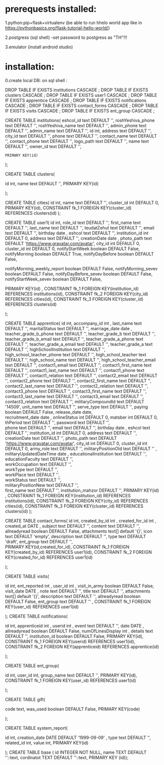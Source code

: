 # prerequests installed:

1.python:pip+flask+virtualenv (be able to run hhelo world app like in  https://pythonbasics.org/flask-tutorial-hello-world/)

2.postgress (sql shell) -set password to postgress as "TH"!!!

3.emulator (install android studio)


# installation:

0.create local DB:
       on  sql shell :
       


DROP TABLE IF EXISTS institutions CASCADE ;
DROP TABLE IF EXISTS clusters CASCADE ;
DROP TABLE IF EXISTS user1 CASCADE ;
DROP TABLE IF EXISTS apprentice CASCADE ;
DROP TABLE IF EXISTS notifications CASCADE ;
DROP TABLE IF EXISTS contact_forms CASCADE ;
DROP TABLE IF EXISTS visits CASCADE ;
DROP TABLE IF EXISTS ent_group CASCADE ;


CREATE TABLE institutions(
eshcol_id text DEFAULT '',
roshYeshiva_phone text DEFAULT '',
roshYeshiva_name text DEFAULT '',
admin_phone text DEFAULT '',
admin_name text DEFAULT '',
id int,
address  text DEFAULT '',
city_id text DEFAULT '',
phone  text DEFAULT '',
contact_name text DEFAULT '',
contact_phone text DEFAULT '',
logo_path text DEFAULT '',
name text DEFAULT '',
owner_id text DEFAULT '',

    PRIMARY KEY(id)

);

CREATE TABLE  clusters(

id int,
name text DEFAULT '',
    PRIMARY KEY(id)

);

 CREATE TABLE  cities(
id int,
name text DEFAULT '',
cluster_id int DEFAULT 0,
    PRIMARY KEY(id),
CONSTRAINT fk_1
      FOREIGN KEY(cluster_id)
      REFERENCES clusters(id)
);

CREATE TABLE user1(
id int,
role_id text DEFAULT '',
first_name text DEFAULT '',
last_name text DEFAULT '',
teudatZehut  text DEFAULT '',
email  text DEFAULT '',
birthday  date ,
eshcol  text DEFAULT '',
institution_id  int DEFAULT 0,
address  text DEFAULT '',
creationDate  date ,
photo_path  text DEFAULT 'https://www.gravatar.com/avatar',
city_id int DEFAULT 0,
cluster_id int DEFAULT 0,
notifyStartWeek boolean DEFAULT False,
notifyMorning boolean DEFAULT True,
notifyDayBefore boolean DEFAULT False,

notifyMorning_weekly_report boolean DEFAULT False,
notifyMorning_sevev boolean DEFAULT False,
notifyDayBefore_sevev boolean DEFAULT False,
notifyStartWeek_sevev boolean DEFAULT False,

PRIMARY KEY(id)
,
CONSTRAINT fk_1
      FOREIGN KEY(institution_id)
      REFERENCES institutions(id),
CONSTRAINT fk_2
      FOREIGN KEY(city_id)
      REFERENCES cities(id),
CONSTRAINT fk_3
      FOREIGN KEY(cluster_id)
      REFERENCES clusters(id)

);



CREATE TABLE apprentice(
id int,
accompany_id int ,
last_name text DEFAULT '',
maritalStatus text DEFAULT '',
marriage_date date ,
teacher_grade_b_phone text DEFAULT '',
teacher_grade_b text DEFAULT '',
teacher_grade_b_email  text DEFAULT '',
teacher_grade_a_phone text DEFAULT '',
teacher_grade_a_email  text DEFAULT '',
teacher_grade_a text DEFAULT '',
highSchoolInstitution text DEFAULT '',
high_school_teacher_phone text DEFAULT '',
high_school_teacher text DEFAULT '',
high_school_name text DEFAULT '',
high_school_teacher_email text DEFAULT '',
contact1_email text DEFAULT '',
contact1_first_name text DEFAULT '',
contact1_last_name text DEFAULT '',
contact1_phone text DEFAULT '',
contact1_relation text DEFAULT '',
contact2_email text DEFAULT '',
contact2_phone text DEFAULT '',
contact2_first_name text DEFAULT '',
contact2_last_name text DEFAULT '',
contact2_relation text DEFAULT '',
contact3_phone text DEFAULT '',
contact3_first_name text DEFAULT '',
contact3_last_name text DEFAULT '',
contact3_email text DEFAULT '',
contact3_relation text DEFAULT '',
militaryCompoundId text DEFAULT '14509',
unit_name text DEFAULT '',
serve_type text DEFAULT '',
paying boolean DEFAULT False,
release_date date,  
recruitment_date date ,
onlineStatus int DEFAULT 0,
matsber int DEFAULT 0,
thPeriod text DEFAULT '',
password text DEFAULT '',	
phone  text DEFAULT '',
email  text DEFAULT '',
birthday  date ,
eshcol  text DEFAULT '',
institution_id  int DEFAULT 0,
address  text DEFAULT '',
creationDate  text DEFAULT '',
photo_path  text DEFAULT 'https://www.gravatar.com/avatar',
city_id int DEFAULT 0,
cluster_id int DEFAULT 0,
army_role text DEFAULT '',
militaryPositionOld text DEFAULT ''   , 
militaryUpdatedDateTime date ,
educationalInstitution text DEFAULT '', 
educationFaculty text DEFAULT '',       
workOccupation text DEFAULT '',         
workType text DEFAULT '',               
workPlace text DEFAULT '',              
workStatus text DEFAULT '',  
militaryPositionNew text DEFAULT '',                                  
first_name text DEFAULT '',
institution_mahzor DEFAULT '',
PRIMARY KEY(id)
,
CONSTRAINT fk_1
      FOREIGN KEY(institution_id)
      REFERENCES institutions(id),
CONSTRAINT fk_2
      FOREIGN KEY(city_id)
      REFERENCES cities(id),
CONSTRAINT fk_3
      FOREIGN KEY(cluster_id)
      REFERENCES clusters(id)
);

CREATE TABLE  contact_forms(
id int,
created_by_id int  ,
created_for_id int  ,
created_at DATE ,
subject text DEFAULT '',
content text DEFAULT '',
allreadyread boolean DEFAULT False,
attachments text[] default '{}',
icon text DEFAULT 'empty',
description text DEFAULT '',
type text DEFAULT 'draft',
ent_group  text DEFAULT '',  
PRIMARY KEY(id,created_for_id),
CONSTRAINT fk_1
      FOREIGN KEY(created_by_id)
      REFERENCES user1(id),
CONSTRAINT fk_2
      FOREIGN KEY(created_for_id)
      REFERENCES user1(id)


);

CREATE TABLE  visits(

id int,
ent_reported int  ,
user_id int  ,
visit_in_army boolean DEFAULT False,
visit_date DATE ,
note text DEFAULT '',
title text DEFAULT '',
attachments text[] default '{}',
description text DEFAULT '',
allreadyread boolean DEFAULT False,
ent_group  text DEFAULT ''  ,
CONSTRAINT fk_1
      FOREIGN KEY(user_id)
      REFERENCES user1(id)


);
CREATE TABLE  notifications(

id int,
apprenticeid int ,
userid int ,
event text DEFAULT '',
date DATE ,
allreadyread boolean DEFAULT False,
numOfLinesDisplay int  ,
details text DEFAULT '',
institution_id boolean DEFAULT False,
PRIMARY KEY(id),
CONSTRAINT fk_1
      FOREIGN KEY(userid)
      REFERENCES user1(id),
CONSTRAINT fk_2
      FOREIGN KEY(apprenticeid)
      REFERENCES apprentice(id)
	 

);



CREATE TABLE  ent_group(

id int,
user_id int,
group_name text DEFAULT '',
PRIMARY KEY(id),
CONSTRAINT fk_1
      FOREIGN KEY(user_id)
      REFERENCES user1(id)

);

CREATE TABLE  gift(

code text,
was_used boolean DEFAULT False,
PRIMARY KEY(code)

);

CREATE TABLE  system_report(

id int,
creation_date DATE DEFAULT '1999-09-09' ,
type text DEFAULT '',
related_id int,
value int,
PRIMARY KEY(id)

);
CREATE TABLE base (
id INTEGER NOT NULL,
 name TEXT DEFAULT ''::text, 
 cordinatot TEXT DEFAULT ''::text,
  PRIMARY KEY (id));

